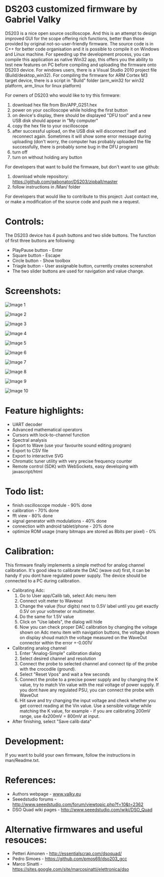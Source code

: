 ﻿DS203 customized firmware by Gabriel Valky
======================

DS203 is a nice open source oscilloscope. And this is an attempt to design improved GUI for the scope offering rich functions, better than those provided by original not-so-user-friendly firmware. The source code is in C++ for better code organisation and it is possible to compile it on Windows and Linux machine. For speeding up the development process, you can compile this application as native Win32 app, this offers you the ability to test new features on PC before compiling and uploading the firmware onto DS203 device. For windows users, there is a Visual Studio 2010 project file (Build/desktop_win32). For compiling the firmware for ARM Cortex M3 target device, there is a script in "Build" folder (arm_win32 for win32 platform, arm_linux for linux platform)

For owners of DS203 who would like to try this firmware:

1. download hex file from Bin/APP_G251.hex
2. power on your oscilloscope while holding the first button
3. on device's display, there should be displayed "DFU tool" and a new USB disk should appear in "My computer"
4. copy the hex file to your oscilloscope
5. after successful upload, on the USB disk will disconnect itself and reconnect again. Sometimes it will show some error message during uploading (don't worry, the computer has probably uploaded the file successfully, there is probably some bug in the DFU program) 
6. turn off
7. turn on without holding any button

For developers that want to build the firmware, but don't want to use github:

1. download whole repository: https://github.com/gabonator/DS203/zipball/master
2. follow instructions in /Man/ folder

For developers that would like to contribute to this project:
Just contact me, or make a modification of the source code and push me a request.

Controls:
======================
The DS203 device has 4 push buttons and two slide buttons. The function of first three buttons are following:

- PlayPause button - Enter
- Square button - Escape
- Circle button - Show toolbox
- Triagle button - User assignable button, currently creates screenshot
- The two slider buttons are used for navigation and value change.

Screenshots:
======================
![Image 1](/gabonator/DS203/raw/master/Man/Screenshot/uart_decoder_1.png)

![Image 2](/gabonator/DS203/raw/master/Man/Screenshot/midi.png)

![Image 3](/gabonator/DS203/raw/master/Man/Screenshot/cursor.png)
           
![Image 4](/gabonator/DS203/raw/master/Man/Screenshot/waveman_meas.png)

![Image 5](/gabonator/DS203/raw/master/Man/Screenshot/spectrum.png)

![Image 6](/gabonator/DS203/raw/master/Man/Screenshot/about.png)

![Image 7](/gabonator/DS203/raw/master/Man/Screenshot/calibration.png)

![Image 8](/gabonator/DS203/raw/master/Man/Screenshot/svgexport.png)

![Image 9](/gabonator/DS203/raw/master/Man/Screenshot/wave_export_ac.png)

![Image 10](/gabonator/DS203/raw/master/Man/Screenshot/tuner.png)


Feature highlights:
======================

- UART decoder
- Advanced mathematical operators
- Cursors with lock-to-channel function
- Spectral analysis
- Export to Wave (use your favourite sound editing program)
- Export to CSV file
- Export to interactive SVG
- Chromatic tuner utility with very precise frequency counter
- Remote control (SDK) with WebSockets, easy developing with javascript/html

Todo list:
======================
- finish oscilloscope module - 90% done
- calibration - 70% done
- fft view - 80% done
- signal generator with modulations - 40% done
- connection with android tablet/phone - 20% done
- optimize ROM usage (many bitmaps are stored as 8bits per pixel) - 0%

Calibration:
======================

This firmware finally implements a simple method for analog channel calibration.  It's good idea to calibrate the DAC (wave out) first, it can be handy if you dont have regulated power supply. The device should be connected to a PC during calibration.
 - Calibrating Adc: 
   1. Go to User app/Calib tab, select Adc menu item
   2. Connect volt meter to Waveout
   3. Change the value (four digits) next to 0.5V label until you get exactly 0.5V on your voltmeter or multimeter.
   4. Do the same for 1.5V value
   5. Click on "Use labels", the dialog will hide
   6. Now you can check proper DAC calibration by changing the voltage shown on Adc menu item with navigation buttons, the voltage shown on display shoud match the voltage measured on the WaveOut connector within the error +-0.001V
 - Calibrating analog channel
   1. Enter "Analog-Simple" calibration dialog
   2. Select desired channel and resolution
   3. Connect the probe to selected channel and connect tip of the probe with the crocodile (ground).
   4. Select "Reset Vpos" and wait a few seconds
   5. Connect the probe to a precise power supply and by changing the K value, try to match Vin value with the real voltage of power supply. If you dont have any regulated PSU, you can connect the probe with WaveOut 
   6. Hit save and try changing the input voltage and check whether you get correct reading at the Vin value. Use a sensible voltage while matching the K value, for example - if you are calibrating 200mV range, use 4x200mV = 800mV at input.
 - After finishing, select "Save calib data"

Development:
======================

If you want to build your own firmware, follow the instructions in man/Readme.txt.

References:
======================

- Authors webpage - www.valky.eu
- Seeedstudio forums - http://www.seeedstudio.com/forum/viewtopic.php?f=10&t=2362
- DSO Quad wiki pages - http://www.seeedstudio.com/wiki/DSO_Quad

Alternative firmwares and useful resouces:
======================

 - Petteri Aimonen - http://essentialscrap.com/dsoquad/
 - Pedro Simoes - https://github.com/pmos69/dso203_gcc
 - Marco Sinatti - https://sites.google.com/site/marcosinatti/elettronica/dso

